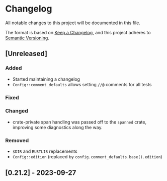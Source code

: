 # Changelog

All notable changes to this project will be documented in this file.

The format is based on [Keep a Changelog](https://keepachangelog.com/en/1.0.0/),
and this project adheres to [Semantic Versioning](https://semver.org/spec/v2.0.0.html).

## [Unreleased]

### Added

* Started maintaining a changelog
* `Config::comment_defaults` allows setting `//@` comments for all tests

### Fixed

### Changed

* crate-private span handling was passed off to the `spanned` crate, improving some diagnostics along the way.

### Removed

* `$DIR` and `RUSTLIB` replacements
* `Config::edition` (replaced by `config.comment_defaults.base().edition`)

## [0.21.2] - 2023-09-27
